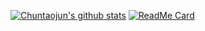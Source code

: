 [![Chuntaojun's github stats](https://github-readme-stats.vercel.app/api?username=chuntaojun)](https://github.com/anuraghazra/github-readme-stats)
[![ReadMe Card](https://github-readme-stats.vercel.app/api/pin/?username=chuntaojun&repo=pole-group/pole)](https://github.com/pole-group/pole)
